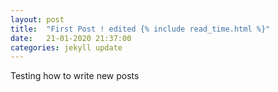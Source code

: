 ```yaml
---
layout: post
title:  "First Post ! edited {% include read_time.html %}"
date:   21-01-2020 21:37:00
categories: jekyll update
---
```


Testing how to write new posts
